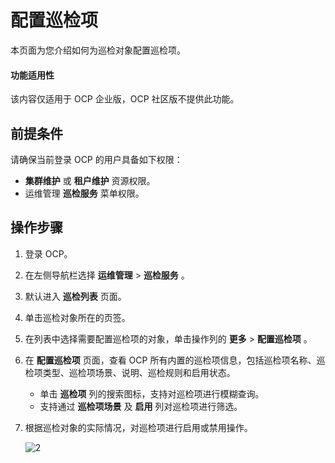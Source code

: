 # 配置巡检项

本页面为您介绍如何为巡检对象配置巡检项。

<main id="notice" type='notice'>
<h4>功能适用性</h4>
<p>该内容仅适用于 OCP 企业版，OCP 社区版不提供此功能。</p>
</main>

## 前提条件

请确保当前登录 OCP 的用户具备如下权限：

* **集群维护** 或 **租户维护** 资源权限。
* 运维管理 **巡检服务** 菜单权限。

## 操作步骤

1. 登录 OCP。

2. 在左侧导航栏选择 **运维管理** > **巡检服务** 。

3. 默认进入 **巡检列表** 页面。

4. 单击巡检对象所在的页签。

5. 在列表中选择需要配置巡检项的对象，单击操作列的 **更多** > **配置巡检项** 。

6. 在 **配置巡检项** 页面，查看 OCP 所有内置的巡检项信息，包括巡检项名称、巡检项类型、巡检项场景、说明、巡检规则和启用状态。

   * 单击 **巡检项** 列的搜索图标，支持对巡检项进行模糊查询。
   * 支持通过 **巡检项场景** 及 **启用** 列对巡检项进行筛选。

7. 根据巡检对象的实际情况，对巡检项进行启用或禁用操作。

   ![2](https://obbusiness-private.oss-cn-shanghai.aliyuncs.com/doc/img/ocp/401/%E5%B7%A1%E6%A3%80%E9%A1%B91.png)
